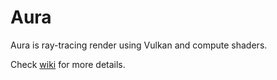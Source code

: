# Aura
Aura is ray-tracing render using Vulkan and compute shaders.

Check [wiki](https://github.com/Feriguel/Aura/wiki) for more details.

